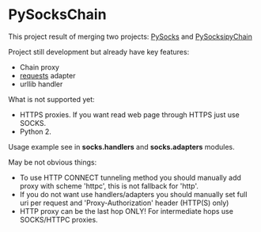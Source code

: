 # PySocksChain

This project result of merging two projects: [PySocks](https://github.com/Anorov/PySocks/) and [PySocksipyChain](https://github.com/pagekite/PySocksipyChain/)

Project still development but already have key features:

* Chain proxy
* [requests](https://github.com/kennethreitz/requests) adapter
* urllib handler

What is not supported yet:

* HTTPS proxies. If you want read web page through HTTPS just use SOCKS.
* Python 2.

Usage example see in **socks.handlers** and **socks.adapters** modules.

May be not obvious things:

* To use HTTP CONNECT tunneling method you should manually add proxy with scheme 'httpc', this is not fallback for 'http'.
* If you do not want use handlers/adapters you should manually set full uri per request and 'Proxy-Authorization' header (HTTP(S) only)
* HTTP proxy can be the last hop ONLY! For intermediate hops use SOCKS/HTTPC proxies.
